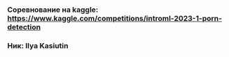 ### Соревнование на kaggle: https://www.kaggle.com/competitions/introml-2023-1-porn-detection
### Ник: Ilya Kasiutin